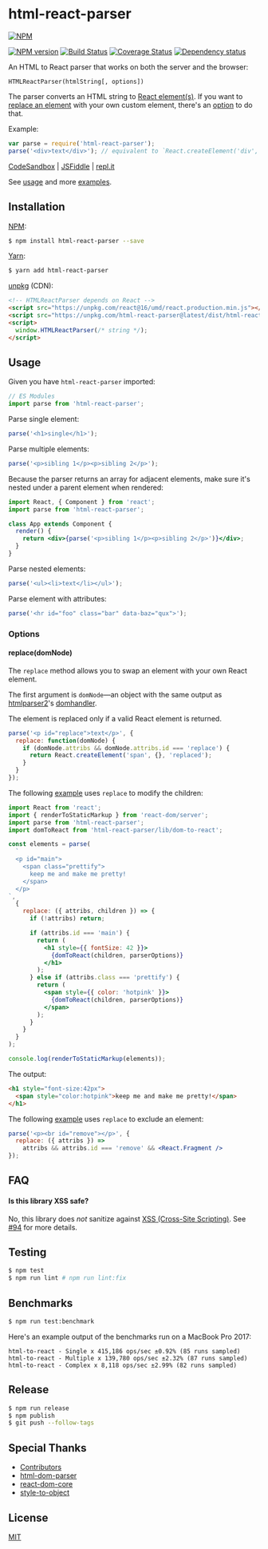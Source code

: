# html-react-parser

[![NPM](https://nodei.co/npm/html-react-parser.png)](https://nodei.co/npm/html-react-parser/)

[![NPM version](https://img.shields.io/npm/v/html-react-parser.svg)](https://www.npmjs.com/package/html-react-parser)
[![Build Status](https://travis-ci.org/remarkablemark/html-react-parser.svg?branch=master)](https://travis-ci.org/remarkablemark/html-react-parser)
[![Coverage Status](https://coveralls.io/repos/github/remarkablemark/html-react-parser/badge.svg?branch=master)](https://coveralls.io/github/remarkablemark/html-react-parser?branch=master)
[![Dependency status](https://david-dm.org/remarkablemark/html-react-parser.svg)](https://david-dm.org/remarkablemark/html-react-parser)

An HTML to React parser that works on both the server and the browser:

```
HTMLReactParser(htmlString[, options])
```

The parser converts an HTML string to [React element(s)](https://reactjs.org/docs/react-api.html#creating-react-elements). If you want to [replace an element](#replacedomnode) with your own custom element, there's an [option](#options) to do that.

Example:

```js
var parse = require('html-react-parser');
parse('<div>text</div>'); // equivalent to `React.createElement('div', {}, 'text')`
```

[CodeSandbox](https://codesandbox.io/s/940pov1l4w) | [JSFiddle](https://jsfiddle.net/remarkablemark/7v86d800/) | [repl.it](https://repl.it/@remarkablemark/html-react-parser)

See [usage](#usage) and more [examples](https://github.com/remarkablemark/html-react-parser/tree/master/examples).

## Installation

[NPM](https://www.npmjs.com/package/html-react-parser):

```sh
$ npm install html-react-parser --save
```

[Yarn](https://yarnpkg.com/package/html-react-parser):

```sh
$ yarn add html-react-parser
```

[unpkg](https://unpkg.com/html-react-parser/) (CDN):

```html
<!-- HTMLReactParser depends on React -->
<script src="https://unpkg.com/react@16/umd/react.production.min.js"></script>
<script src="https://unpkg.com/html-react-parser@latest/dist/html-react-parser.min.js"></script>
<script>
  window.HTMLReactParser(/* string */);
</script>
```

## Usage

Given you have `html-react-parser` imported:

```js
// ES Modules
import parse from 'html-react-parser';
```

Parse single element:

```js
parse('<h1>single</h1>');
```

Parse multiple elements:

```js
parse('<p>sibling 1</p><p>sibling 2</p>');
```

Because the parser returns an array for adjacent elements, make sure it's nested under a parent element when rendered:

```jsx
import React, { Component } from 'react';
import parse from 'html-react-parser';

class App extends Component {
  render() {
    return <div>{parse('<p>sibling 1</p><p>sibling 2</p>')}</div>;
  }
}
```

Parse nested elements:

```js
parse('<ul><li>text</li></ul>');
```

Parse element with attributes:

```js
parse('<hr id="foo" class="bar" data-baz="qux">');
```

### Options

#### replace(domNode)

The `replace` method allows you to swap an element with your own React element.

The first argument is `domNode`―an object with the same output as [htmlparser2](https://github.com/fb55/htmlparser2)'s [domhandler](https://github.com/fb55/domhandler#example).

The element is replaced only if a valid React element is returned.

```js
parse('<p id="replace">text</p>', {
  replace: function(domNode) {
    if (domNode.attribs && domNode.attribs.id === 'replace') {
      return React.createElement('span', {}, 'replaced');
    }
  }
});
```

The following [example](https://repl.it/@remarkablemark/html-react-parser-replace-example) uses `replace` to modify the children:

```jsx
import React from 'react';
import { renderToStaticMarkup } from 'react-dom/server';
import parse from 'html-react-parser';
import domToReact from 'html-react-parser/lib/dom-to-react';

const elements = parse(
  `
  <p id="main">
    <span class="prettify">
      keep me and make me pretty!
    </span>
  </p>
`,
  {
    replace: ({ attribs, children }) => {
      if (!attribs) return;

      if (attribs.id === 'main') {
        return (
          <h1 style={{ fontSize: 42 }}>
            {domToReact(children, parserOptions)}
          </h1>
        );
      } else if (attribs.class === 'prettify') {
        return (
          <span style={{ color: 'hotpink' }}>
            {domToReact(children, parserOptions)}
          </span>
        );
      }
    }
  }
);

console.log(renderToStaticMarkup(elements));
```

The output:

```html
<h1 style="font-size:42px">
  <span style="color:hotpink">keep me and make me pretty!</span>
</h1>
```

The following [example](https://repl.it/@remarkablemark/html-react-parser-issue-56) uses `replace` to exclude an element:

```jsx
parse('<p><br id="remove"></p>', {
  replace: ({ attribs }) =>
    attribs && attribs.id === 'remove' && <React.Fragment />
});
```

## FAQ

#### Is this library XSS safe?

No, this library does _not_ sanitize against [XSS (Cross-Site Scripting)](https://wikipedia.org/wiki/Cross-site_scripting). See [#94](https://github.com/remarkablemark/html-react-parser/issues/94) for more details.

## Testing

```sh
$ npm test
$ npm run lint # npm run lint:fix
```

## Benchmarks

```sh
$ npm run test:benchmark
```

Here's an example output of the benchmarks run on a MacBook Pro 2017:

```
html-to-react - Single x 415,186 ops/sec ±0.92% (85 runs sampled)
html-to-react - Multiple x 139,780 ops/sec ±2.32% (87 runs sampled)
html-to-react - Complex x 8,118 ops/sec ±2.99% (82 runs sampled)
```

## Release

```sh
$ npm run release
$ npm publish
$ git push --follow-tags
```

## Special Thanks

- [Contributors](https://github.com/remarkablemark/html-react-parser/graphs/contributors)
- [html-dom-parser](https://github.com/remarkablemark/html-dom-parser)
- [react-dom-core](https://github.com/remarkablemark/react-dom-core)
- [style-to-object](https://github.com/remarkablemark/style-to-object)

## License

[MIT](https://github.com/remarkablemark/html-react-parser/blob/master/LICENSE)
